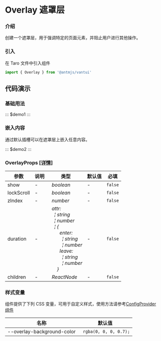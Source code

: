 # Overlay 遮罩层

### 介绍

创建一个遮罩层，用于强调特定的页面元素，并阻止用户进行其他操作。

### 引入

在 Taro 文件中引入组件

```js
import { Overlay } from '@antmjs/vantui'
```

## 代码演示

### 基础用法

::: $demo1 :::

### 嵌入内容

通过默认插槽可以在遮罩层上嵌入任意内容。

::: $demo2 :::

### OverlayProps [[详情]](https://github.com/AntmJS/vantui/tree/main/packages/vantui/types/overlay.d.ts)

| 参数       | 说明 | 类型                                                                                                                                                                                                                                                                                                                                                                                                                                                                                                                                                                                                                                                                                       | 默认值 | 必填    |
| ---------- | ---- | ------------------------------------------------------------------------------------------------------------------------------------------------------------------------------------------------------------------------------------------------------------------------------------------------------------------------------------------------------------------------------------------------------------------------------------------------------------------------------------------------------------------------------------------------------------------------------------------------------------------------------------------------------------------------------------------ | ------ | ------- |
| show       | -    | _&nbsp;&nbsp;boolean<br/>_                                                                                                                                                                                                                                                                                                                                                                                                                                                                                                                                                                                                                                                                 | -      | `false` |
| lockScroll | -    | _&nbsp;&nbsp;boolean<br/>_                                                                                                                                                                                                                                                                                                                                                                                                                                                                                                                                                                                                                                                                 | -      | `false` |
| zIndex     | -    | _&nbsp;&nbsp;number<br/>_                                                                                                                                                                                                                                                                                                                                                                                                                                                                                                                                                                                                                                                                  | -      | `false` |
| duration   | -    | _&nbsp;&nbsp;attr:<br/>&nbsp;&nbsp;&nbsp;&nbsp;&brvbar;&nbsp;string<br/>&nbsp;&nbsp;&nbsp;&nbsp;&brvbar;&nbsp;number<br/>&nbsp;&nbsp;&nbsp;&nbsp;&brvbar;&nbsp;{<br/>&nbsp;&nbsp;&nbsp;&nbsp;&nbsp;&nbsp;&nbsp;&nbsp;enter:<br/>&nbsp;&nbsp;&nbsp;&nbsp;&nbsp;&nbsp;&nbsp;&nbsp;&nbsp;&nbsp;&brvbar;&nbsp;string<br/>&nbsp;&nbsp;&nbsp;&nbsp;&nbsp;&nbsp;&nbsp;&nbsp;&nbsp;&nbsp;&brvbar;&nbsp;number<br/>&nbsp;&nbsp;&nbsp;&nbsp;&nbsp;&nbsp;&nbsp;&nbsp;leave:<br/>&nbsp;&nbsp;&nbsp;&nbsp;&nbsp;&nbsp;&nbsp;&nbsp;&nbsp;&nbsp;&brvbar;&nbsp;string<br/>&nbsp;&nbsp;&nbsp;&nbsp;&nbsp;&nbsp;&nbsp;&nbsp;&nbsp;&nbsp;&brvbar;&nbsp;number<br/>&nbsp;&nbsp;&nbsp;&nbsp;&nbsp;&nbsp;}<br/>_ | -      | `false` |
| children   | -    | _&nbsp;&nbsp;ReactNode<br/>_                                                                                                                                                                                                                                                                                                                                                                                                                                                                                                                                                                                                                                                               | -      | `false` |

### 样式变量

组件提供了下列 CSS 变量，可用于自定义样式，使用方法请参考[ConfigProvider 组件](https://antmjs.github.io/vantui/#/config-provider)

| 名称                       | 默认值                 |
| -------------------------- | ---------------------- |
| --overlay-background-color | ` rgba(0, 0, 0, 0.7);` |

